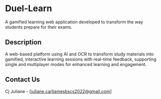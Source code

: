 # Duel-Learn

A gamified learning web application developed to transform the way students prepare for their exams.

## Description

A web-based platform using AI and OCR to transform study materials into gamified, interactive learning sessions with real-time feedback, supporting single and multiplayer modes for enhanced learning and engagement.

## Contact Us

Cj Juliane - [juliane.carljamesbscs2022@gmail.com]
